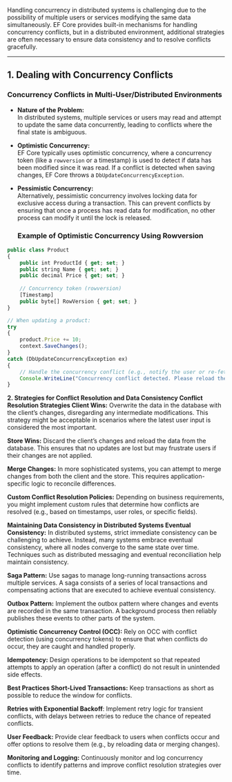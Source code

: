 Handling concurrency in distributed systems is challenging due to the possibility of multiple users or services modifying the same data simultaneously. EF Core provides built-in mechanisms for handling concurrency conflicts, but in a distributed environment, additional strategies are often necessary to ensure data consistency and to resolve conflicts gracefully.

---

## 1. Dealing with Concurrency Conflicts

### **Concurrency Conflicts in Multi-User/Distributed Environments**
- **Nature of the Problem:**  
  In distributed systems, multiple services or users may read and attempt to update the same data concurrently, leading to conflicts where the final state is ambiguous.
- **Optimistic Concurrency:**  
  EF Core typically uses optimistic concurrency, where a concurrency token (like a `rowversion` or a timestamp) is used to detect if data has been modified since it was read. If a conflict is detected when saving changes, EF Core throws a `DbUpdateConcurrencyException`.
- **Pessimistic Concurrency:**  
  Alternatively, pessimistic concurrency involves locking data for exclusive access during a transaction. This can prevent conflicts by ensuring that once a process has read data for modification, no other process can modify it until the lock is released.

  ### **Example of Optimistic Concurrency Using Rowversion**
```typescript
public class Product
{
    public int ProductId { get; set; }
    public string Name { get; set; }
    public decimal Price { get; set; }
    
    // Concurrency token (rowversion)
    [Timestamp]
    public byte[] RowVersion { get; set; }
}

// When updating a product:
try
{
    product.Price += 10;
    context.SaveChanges();
}
catch (DbUpdateConcurrencyException ex)
{
    // Handle the concurrency conflict (e.g., notify the user or re-fetch the entity)
    Console.WriteLine("Concurrency conflict detected. Please reload the data and try again.");
}
```

**2. Strategies for Conflict Resolution and Data Consistency
Conflict Resolution Strategies
Client Wins:**
Overwrite the data in the database with the client’s changes, disregarding any intermediate modifications. This strategy might be acceptable in scenarios where the latest user input is considered the most important.

**Store Wins:**
Discard the client’s changes and reload the data from the database. This ensures that no updates are lost but may frustrate users if their changes are not applied.

**Merge Changes:**
In more sophisticated systems, you can attempt to merge changes from both the client and the store. This requires application-specific logic to reconcile differences.

**Custom Conflict Resolution Policies:**
Depending on business requirements, you might implement custom rules that determine how conflicts are resolved (e.g., based on timestamps, user roles, or specific fields).

**Maintaining Data Consistency in Distributed Systems
Eventual Consistency:**
In distributed systems, strict immediate consistency can be challenging to achieve. Instead, many systems embrace eventual consistency, where all nodes converge to the same state over time. Techniques such as distributed messaging and eventual reconciliation help maintain consistency.

**Saga Pattern:**
Use sagas to manage long-running transactions across multiple services. A saga consists of a series of local transactions and compensating actions that are executed to achieve eventual consistency.

**Outbox Pattern:**
Implement the outbox pattern where changes and events are recorded in the same transaction. A background process then reliably publishes these events to other parts of the system.

**Optimistic Concurrency Control (OCC):**
Rely on OCC with conflict detection (using concurrency tokens) to ensure that when conflicts do occur, they are caught and handled properly.

**Idempotency:**
Design operations to be idempotent so that repeated attempts to apply an operation (after a conflict) do not result in unintended side effects.

**Best Practices
Short-Lived Transactions:**
Keep transactions as short as possible to reduce the window for conflicts.

**Retries with Exponential Backoff**:
Implement retry logic for transient conflicts, with delays between retries to reduce the chance of repeated conflicts.

**User Feedback:**
Provide clear feedback to users when conflicts occur and offer options to resolve them (e.g., by reloading data or merging changes).

**Monitoring and Logging:**
Continuously monitor and log concurrency conflicts to identify patterns and improve conflict resolution strategies over time.